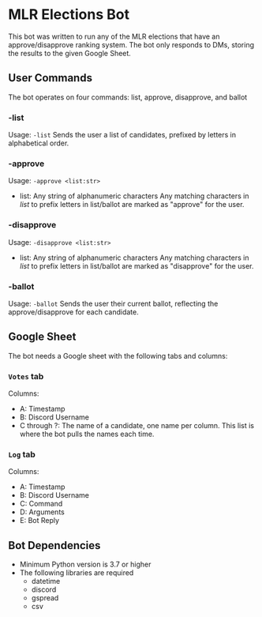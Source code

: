 # MLR Elections Bot
This bot was written to run any of the MLR elections that have an approve/disapprove ranking system. The bot only responds to DMs, storing the results to the given Google Sheet.

## User Commands
The bot operates on four commands: list, approve, disapprove, and ballot

### -list
Usage: `-list`
Sends the user a list of candidates, prefixed by letters in alphabetical order.

### -approve
Usage: `-approve <list:str>`
- list: Any string of alphanumeric characters
Any matching characters in *list* to prefix letters in list/ballot are marked as "approve" for the user.

### -disapprove
Usage: `-disapprove <list:str>`
- list: Any string of alphanumeric characters
Any matching characters in *list* to prefix letters in list/ballot are marked as "disapprove" for the user.

### -ballot
Usage: `-ballot`
Sends the user their current ballot, reflecting the approve/disapprove for each candidate.

## Google Sheet
The bot needs a Google sheet with the following tabs and columns:

### `Votes` tab
Columns:
- A: Timestamp
- B: Discord Username
- C through ?: The name of a candidate, one name per column. This list is where the bot pulls the names each time.

### `Log` tab
Columns:
- A: Timestamp
- B: Discord Username
- C: Command
- D: Arguments
- E: Bot Reply

## Bot Dependencies
- Minimum Python version is 3.7 or higher
- The following libraries are required
  - datetime
  - discord
  - gspread
  - csv
